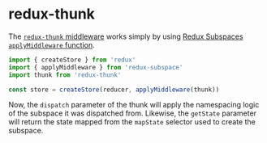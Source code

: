 # redux-thunk

The [`redux-thunk` middleware](https://github.com/gaearon/redux-thunk) works simply by using [Redux Subspaces `applyMiddleware` function](/docs/advanced/README.md).

```javascript
import { createStore } from 'redux'
import { applyMiddleware } from 'redux-subspace'
import thunk from 'redux-thunk'

const store = createStore(reducer, applyMiddleware(thunk))
```

Now, the `dispatch` parameter of the thunk will apply the namespacing logic of the subspace it was dispatched from. Likewise, the `getState` parameter will return the state mapped from the `mapState` selector used to create the subspace.
